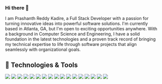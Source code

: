 

<!--
**Prashanth14/Prashanth14** is a ✨ _special_ ✨ repository because its `README.md` (this file) appears on your GitHub profile.

Here are some ideas to get you started:

- 🔭 I’m currently working on ...
- 🌱 I’m currently learning ...
- 👯 I’m looking to collaborate on ...
- 🤔 I’m looking for help with ...
- 💬 Ask me about ...
- 📫 How to reach me: ...
- 😄 Pronouns: ...
- ⚡ Fun fact: ...
-->
### Hi there 👋
I am Prashanth Reddy Kadire, a Full Stack Developer with a passion for turning innovative ideas into powerful software solutions. I'm currently based in Atlanta, GA, but I'm open to exciting opportunities anywhere.
With a background in Computer Science and Engineering, I have a solid foundation in the latest technologies and a proven track record of bringing my technical expertise to life through software projects that align seamlessly with organizational goals.


## 🔧 Technologies & Tools
![](https://img.shields.io/badge/Code-JavaScript-informational?style=flat&logo=javascript&logoColor=white&color=2bbc8a)
![](https://img.shields.io/badge/Code-React.Js-informational?style=flat&logo=React.JS&logoColor=white&color=2bbc8a)
![](https://img.shields.io/badge/Code-HTML-informational?style=flat&logo=html&logoColor=white&color=2bbc8a)
![](https://img.shields.io/badge/Code-CSS-informational?style=flat&logo=css&logoColor=white&color=2bbc8a)
![](https://img.shields.io/badge/Code-expressJs%20Js-informational?style=flat&logo=express&logoColor=white&color=2bbc8a)
![](https://img.shields.io/badge/Code-NodeJs-informational?style=flat&logo=nodeJs&logoColor=white&color=2bbc8a)
![](https://img.shields.io/badge/Tools-MongoDB-informational?style=flat&logo=mongodb&logoColor=white&color=2bbc8a)
![](https://img.shields.io/badge/Tools-Sql-informational?style=flat&logo=Sql&logoColor=white&color=2bbc8a)
![](https://img.shields.io/badge/Tools-PostMan-informational?style=flat&logo=postman&logoColor=white&color=2bbc8a)
![](https://img.shields.io/badge/Code-Java-informational?style=flat&logo=java&logoColor=white&color=2bbc8a)
![](https://img.shields.io/badge/Code-Python-informational?style=flat&logo=Python&logoColor=white&color=2bbc8a)
![](https://img.shields.io/badge/Code-Php-informational?style=flat&logo=Php&logoColor=white&color=2bbc8a)
![](https://img.shields.io/badge/Code-DataStrctures-informational?style=flat&logo=datastructures&logoColor=white&color=2bbc8a)
![](https://img.shields.io/badge/Code-Algorithms-informational?style=flat&logo=Algorithms&logoColor=white&color=2bbc8a)
![](https://img.shields.io/badge/OS-Linux-informational?style=flat&logo=linux&logoColor=white&color=2bbc8a)
![](https://img.shields.io/badge/Code-Laravel-informational?style=flat&logo=Laravel&logoColor=white&color=2bbc8a)
![](https://img.shields.io/badge/Tools-Heroku-informational?style=flat&logo=heroku&logoColor=white&color=2bbc8a)




 
<!-- live starts -->

<!-- - [Image Puzzle Game](https://sadhanareddyb.github.io/IMAGE-PUZZLE/) -->

  <!-- live ends -->


<!-- 🔭 Currently working on some  projects. -->

<!-- Dev Connector-Social Network App for Developers
(https://github.com/sadhanareddyb/Dev-Connector) -->



<!--
**sadhanareddyb/sadhanareddyb** is a ✨ _special_ ✨ repository because its `README.md` (this file) appears on your GitHub profile.

Here are some ideas to get you started:

- 🔭 I’m currently working on ...
- 🌱 I’m currently learning ...
- 👯 I’m looking to collaborate on ...
- 🤔 I’m looking for help with ...
- 💬 Ask me about ...
- 📫 How to reach me: ...
- 😄 Pronouns: ...
- ⚡ Fun fact: ...
-->
